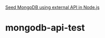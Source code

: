 [Seed MongoDB using external API in Node.js](https://baraksaidoff.medium.com/seed-mongodb-using-external-api-in-node-js-e73f7a85ea5)
# mongodb-api-test
